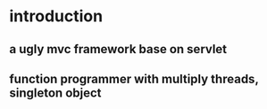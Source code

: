 # introduction
## a ugly mvc framework base on servlet
## function programmer with multiply threads, singleton object